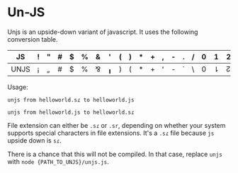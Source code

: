# Un-JS
Unjs is an upside-down variant of javascript. It uses the following conversion table.
<!--
This took forever and is a literal piece of spaghetti.
But i don't care.
-->
JS | !|"|#|$|%|&|'|(|)|*|+|,|-|.|/|0|1|2|3|4|5|6|7|8|9|:|;|<|=|>|?|@|A|B|C|D|E|F|G|H|I|J|K|L|M|N|O|P|Q|R|S|T|U|V|W|X|Y|Z|[|\||\\|]|^|_|`|a|b|c|d|e|f|g|h|i|j|k|l|m|n|o|p|q|r|s|t|u|v|w|x|y|z|{|}|~| |
-|-|-|-|-|-|-|-|-|-|-|-|-|-|-|-|-|-|-|-|-|-|-|-|-|-|-|-|-|-|-|-|-|-|-|-|-|-|-|-|-|-|-|-|-|-|-|-|-|-|-|-|-|-|-|-|-|-|-|-|-|-|-|-|-|-|-|-|-|-|-|-|-|-|-|-|-|-|-|-|-|-|-|-|-|-|-|-|-|-|-|-|-|-|-|
UNJS|¡|„|#|$|%|⅋|╻|)|(|*|+|ʻ|-|˙|\\ |0|⇂|↊|Ɛ|ᔭ|5|9|∠|8|6|:|;|>|=|<|¿|@|∀|ꓭ|Ͻ|ᗡ|Ǝ|ᖵ|⅁|H|I|ᒋ|ꓘ|⅂|ꟽ|N|O|Ԁ|Ꝺ|ꓤ|S|ꓕ|Ո|Ʌ|Ϻ|X|⅄|Z|]|/|[|^|‾|`|ɐ|q|ɔ|p|ǝ|ⅎ|ƃ|ɥ|ᴉ|ɾ|ʞ|ʅ|ɯ|u|o|d|b|ɹ|s|ʇ|n|ʌ|ʍ|x|ʎ|z|}|{|~|

Usage:

`unjs from helloworld.sɾ to helloworld.js`

`unjs from helloworld.js to helloworld.sɾ`

File extension can either be `.sɾ` or `.sr`, depending on whether your system supports special characters in file extensions. It's a `.sɾ` file because `js` upside down is `sɾ`.

There is a chance that this will not be compiled. In that case, replace `unjs` with `node {PATH_TO_UNJS}/unjs.js`.